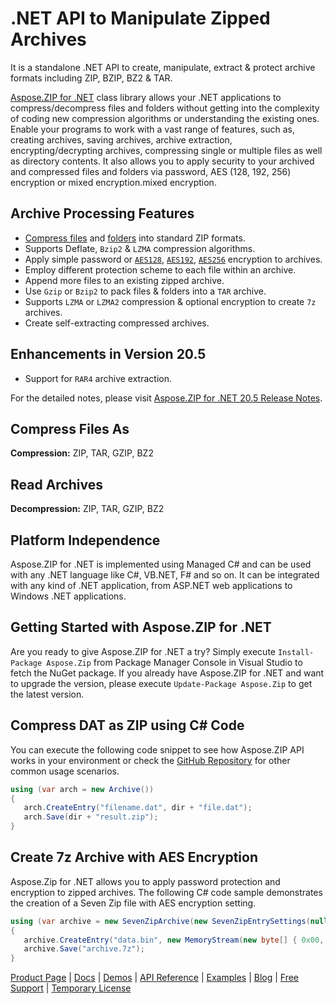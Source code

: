 # .NET API to Manipulate Zipped Archives

It is a standalone .NET API to create, manipulate, extract & protect archive formats including ZIP, BZIP, BZ2 & TAR. 

[Aspose.ZIP for .NET](https://products.aspose.com/zip/net) class library allows your .NET applications to compress/decompress files and folders without getting into the complexity of coding new compression algorithms or understanding the existing ones. Enable your programs to work with a vast range of features, such as, creating archives, saving archives, archive extraction, encrypting/decrypting archives, compressing single or multiple files as well as directory contents. It also allows you to apply security to your archived and compressed files and folders via password, AES (128, 192, 256) encryption or mixed encryption.mixed encryption.

## Archive Processing Features

- [Compress files](https://docs.aspose.com/display/zipnet/Compressing+and+Decompressing+Files#CompressingandDecompressingFiles-CompressingFiles) and [folders](https://docs.aspose.com/display/zipnet/Compressing+and+Decompressing+Folders#CompressingandDecompressingFolders-CompressingDirectoryContents) into standard ZIP formats.
- Supports Deflate, `Bzip2` & `LZMA` compression algorithms.
- Apply simple password or [`AES128`](https://docs.aspose.com/display/zipnet/Password+Protecting+Archives#PasswordProtectingArchives-EncryptionofFileswithAES128), [`AES192`](https://docs.aspose.com/display/zipnet/Password+Protecting+Archives#PasswordProtectingArchives-EncryptionofFileswithAES192), [`AES256`](https://docs.aspose.com/display/zipnet/Password+Protecting+Archives#PasswordProtectingArchives-EncryptionofFileswithAES256) encryption to archives.
- Employ different protection scheme to each file within an archive.
- Append more files to an existing zipped archive.
- Use `Gzip` or `Bzip2` to pack files & folders into a `TAR` archive.
- Supports `LZMA` or `LZMA2` compression & optional encryption to create `7z` archives.
- Create self-extracting compressed archives.

## Enhancements in Version 20.5

- Support for `RAR4` archive extraction.

For the detailed notes, please visit [Aspose.ZIP for .NET 20.5 Release Notes](https://docs.aspose.com/display/zipnet/Aspose.ZIP+for+.NET+20.5+Release+Notes).

## Compress Files As

**Compression:** ZIP, TAR, GZIP, BZ2

## Read Archives

**Decompression:** ZIP, TAR, GZIP, BZ2

## Platform Independence

Aspose.ZIP for .NET is implemented using Managed C# and can be used with any .NET language like C#, VB.NET, F# and so on. It can be integrated with any kind of .NET application, from ASP.NET web applications to Windows .NET applications. 

## Getting Started with Aspose.ZIP for .NET

Are you ready to give Aspose.ZIP for .NET a try? Simply execute `Install-Package Aspose.Zip` from Package Manager Console in Visual Studio to fetch the NuGet package. If you already have Aspose.ZIP for .NET and want to upgrade the version, please execute `Update-Package Aspose.Zip` to get the latest version.

## Compress DAT as ZIP using C# Code

You can execute the following code snippet to see how Aspose.ZIP API works in your environment or check the [GitHub Repository](https://github.com/aspose-zip/Aspose.ZIP-for-.NET) for other common usage scenarios.

```csharp
using (var arch = new Archive())
{
   arch.CreateEntry("filename.dat", dir + "file.dat");
   arch.Save(dir + "result.zip");
}
```

## Create 7z Archive with AES Encryption

Aspose.Zip for .NET allows you to apply password protection and encryption to zipped archives. The following C# code sample demonstrates the creation of a Seven Zip file with AES encryption setting.

```csharp
using (var archive = new SevenZipArchive(new SevenZipEntrySettings(null, new SevenZipAESEncryptionSettings("p@s$"))))
{
   archive.CreateEntry("data.bin", new MemoryStream(new byte[] { 0x00, 0xFF }));
   archive.Save("archive.7z");
}
```

[Product Page](https://products.aspose.com/zip/net) | [Docs](https://docs.aspose.com/display/zipnet/Home) | [Demos](https://products.aspose.app/zip/family) | [API Reference](https://apireference.aspose.com/zip/net) | [Examples](https://github.com/aspose-zip/Aspose.ZIP-for-.NET) | [Blog](https://blog.aspose.com/category/zip/) | [Free Support](https://forum.aspose.com/c/zip) | [Temporary License](https://purchase.aspose.com/temporary-license)
